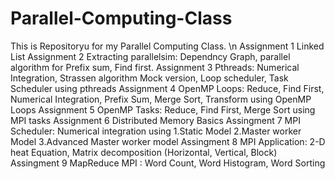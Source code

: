 # Parallel-Computing-Class

This is Repositoryu for my Parallel Computing Class. \n
Assignment 1 Linked List
Assignment 2 Extracting parallelsim: Dependncy Graph, parallel algorithm for Prefix sum, Find first.
Assignment 3 Pthreads: Numerical Integration, Strassen algorithm Mock version, Loop scheduler, Task Scheduler using pthreads
Assignment 4 OpenMP Loops: Reduce, Find First, Numerical Integration, Prefix Sum, Merge Sort, Transform using OpenMP Loops
Assignment 5 OpenMP Tasks: Reduce, Find First, Merge Sort using MPI tasks
Assignment 6 Distributed Memory Basics
Assingment 7 MPI Scheduler: Numerical integration using 1.Static Model  2.Master worker Model  3.Advanced Master worker model
Assingment 8 MPI Application: 2-D heat Equation, Matrix decomposition (Horizontal, Vertical, Block)
Assingment 9 MapReduce MPI : Word Count, Word Histogram, Word Sorting

